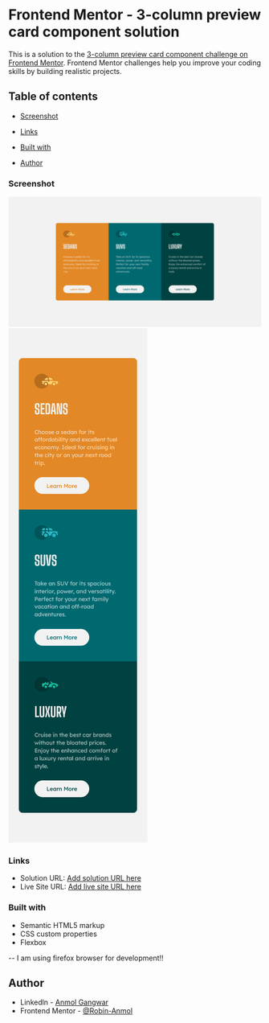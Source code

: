 # Frontend Mentor - 3-column preview card component solution

This is a solution to the [3-column preview card component challenge on Frontend Mentor](https://www.frontendmentor.io/challenges/3column-preview-card-component-pH92eAR2-). Frontend Mentor challenges help you improve your coding skills by building realistic projects.

## Table of contents

- [Screenshot](#screenshot)
- [Links](#links)

- [Built with](#built-with)

- [Author](#author)

### Screenshot

![](desktop.jpg)
![](mobile.jpg)

### Links

- Solution URL: [Add solution URL here](https://www.frontendmentor.io/solutions/3column-preview-card-component-using-html-css-fvq7tLyBq)
- Live Site URL: [Add live site URL here](https://robin-anmol.github.io/3-column-card-component/)

### Built with

- Semantic HTML5 markup
- CSS custom properties
- Flexbox

-- I am using firefox browser for development!!

## Author

- Linkedln - [Anmol Gangwar](https://www.linkedin.com/in/anmol-gangwar-8247291ba/)
- Frontend Mentor - [@Robin-Anmol](https://www.frontendmentor.io/profile/Robin-Anmol)
